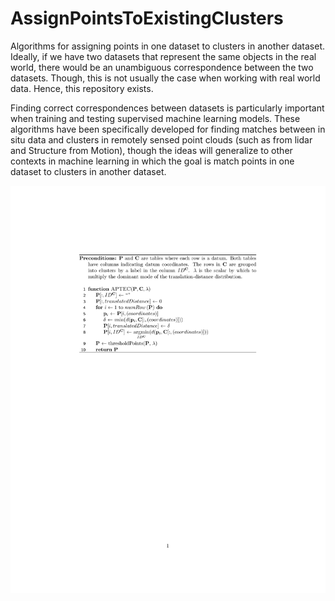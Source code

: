 # AssignPointsToExistingClusters

 Algorithms for assigning points in one dataset to clusters in another dataset.  Ideally, if we have two datasets that represent the same objects in the real world, there would be an unambiguous correspondence between the two datasets.  Though, this is not usually the case when working with real world data.  Hence, this repository exists.

 Finding correct correspondences between datasets is particularly important when training and testing supervised machine learning models.  These algorithms have been specifically developed for finding matches between in situ data and clusters in remotely sensed point clouds (such as from lidar and Structure from Motion), though the ideas will generalize to other contexts in machine learning in which the goal is match points in one dataset to clusters in another dataset.

![pseudcode](LaTeX/APTEC.png)

